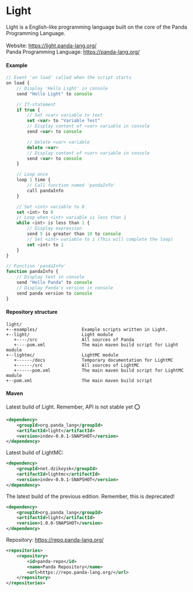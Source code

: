 # Light

Light is a English-like programming language built on the core of the Panda Programming Language.
<br>
<br>
Website: https://light.panda-lang.org/
<br>
Panda Programming Language: https://panda-lang.org/
<br>
#### Example
```javascript
// Event 'on load' called when the script starts
on load {
    // Display 'Hello Light' in console
    send "Hello Light" to console

    // If-statement
    if true {
        // Set <var> variable to text
        set <var> to "Variable Test"
        // Display content of <var> variable in console
        send <var> to console

        // Delete <var> variable
        delete <var>
        // Display content of <var> variable in console
        send <var> to console
    }

    // Loop once
    loop 1 time {
        // Call function named 'pandaInfo'
        call pandaInfo
    }

    // Set <int> variable to 0
    set <int> to 0
    // Loop when <int> variable is less than 1
    while <int> is less than 1 {
        // Display expression
        send 5 is greater than 10 to console
        // Set <int> variable to 1 (This will complete the loop)
        set <int> to 1
    }
}

// Function 'pandaInfo'
function pandaInfo {
    // Display text in console
    send "Hello Panda" to console
    // Display Panda's version in console
    send panda version to console
}
```

#### Repository structure

```
light/
+--examples/                 Example scripts written in Light.
+--light/                    Light module
   +----/src                 All sources of Panda
   +----pom.xml              The main maven build script for Light module
+--lightmc/                  LightMC module
   +------/docs              Temporary documentation for LightMC
   +------/src               All sources of LightMC
   +------pom.xml            The main maven build script for LightMC module
+--pom.xml                   The main maven build script
```

#### Maven

Latest build of Light. Remember, API is not stable yet :o:
```xml
<dependency>
    <groupId>org.panda_lang</groupId>
    <artifactId>light</artifactId>
    <version>indev-0.0.1-SNAPSHOT</version>
</dependency>
```
Latest build of LightMC:
```xml
<dependency>
    <groupId>net.dzikoysk</groupId>
    <artifactId>lightmc</artifactId>
    <version>indev-0.0.1-SNAPSHOT</version>
</dependency>
```
The latest build of the previous edition. Remember, this is deprecated!
```xml
<dependency>
    <groupId>org.panda_lang</groupId>
    <artifactId>light</artifactId>
    <version>1.0.0-SNAPSHOT</version>
</dependency>
```
Repository: https://repo.panda-lang.org/
```xml
<repositories>
    <repository>
        <id>panda-repo</id>
        <name>Panda Repository</name>
        <url>https://repo.panda-lang.org/</url>
    </repository>
</repositories>
```
